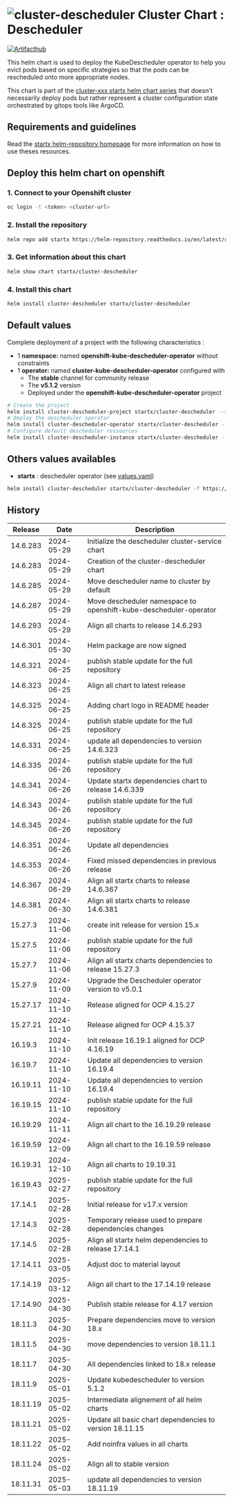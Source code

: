 # ![cluster-descheduler](https://helm-repository.readthedocs.io/en/latest/img/cluster-descheduler.svg "Cluster Chart : Descheduler") Cluster Chart : Descheduler
[![Artifacthub](https://img.shields.io/badge/ArtifactHub-STARTX_cluster--descheduler-8A2BE2.svg)](https://artifacthub.io/packages/search?ts_query_web=cluster+descheduler+startx)

This helm chart is used to deploy the KubeDescheduler operator to help you evict pods based on specific strategies so that the pods can be rescheduled onto more appropriate nodes.

This chart is part of the [cluster-xxx startx helm chart series](https://helm-repository.readthedocs.io#cluster-helm-charts) that doesn't necessarily deploy pods but rather represent a cluster configuration state orchestrated by gitops tools like ArgoCD.

## Requirements and guidelines

Read the [startx helm-repository homepage](https://helm-repository.readthedocs.io) for
more information on how to use theses resources.

## Deploy this helm chart on openshift

### 1. Connect to your Openshift cluster

```bash
oc login -t <token> <cluster-url>
```

### 2. Install the repository

```bash
helm repo add startx https://helm-repository.readthedocs.io/en/latest/repos/stable/
```

### 3. Get information about this chart

```bash
helm show chart startx/cluster-descheduler
```

### 4. Install this chart

```bash
helm install cluster-descheduler startx/cluster-descheduler
```

## Default values

Complete deployment of a project with the following characteristics :

- 1 **namespace:** named **openshift-kube-descheduler-operator** without constraints
- 1 **operator:** named **cluster-kube-descheduler-operator** configured with
  - The **stable** channel for community release
  - The **v5.1.2** version
  - Deployed under the **openshift-kube-descheduler-operator** project

```bash
# Create the project
helm install cluster-descheduler-project startx/cluster-descheduler --set project.enabled=true,operator.enabled=false,descheduler.enabled=false
# Deploy the descheduler operator
helm install cluster-descheduler-operator startx/cluster-descheduler --set project.enabled=false,operator.enabled=true,descheduler.enabled=false && sleep 10
# Configure default descheduler ressources
helm install cluster-descheduler-instance startx/cluster-descheduler --set project.enabled=false,operator.enabled=false,descheduler.enabled=true
```

## Others values availables

- **startx** : descheduler operator (see [values.yaml](https://raw.githubusercontent.com/startxfr/helm-repository/master/charts/cluster-descheduler/values-startx.yaml))

```bash
helm install cluster-descheduler startx/cluster-descheduler -f https://raw.githubusercontent.com/startxfr/helm-repository/master/charts/cluster-descheduler/values-startx.yaml
```

## History

| Release  | Date       | Description                                                       |
| -------- | ---------- | ----------------------------------------------------------------- |
| 14.6.283 | 2024-05-29 | Initialize the descheduler cluster-service chart                  |
| 14.6.283 | 2024-05-29 | Creation of the cluster-descheduler chart                         |
| 14.6.285 | 2024-05-29 | Move descheduler name to cluster by default                       |
| 14.6.287 | 2024-05-29 | Move descheduler namespace to openshift-kube-descheduler-operator |
| 14.6.293 | 2024-05-29 | Align all charts to release 14.6.293
| 14.6.301 | 2024-05-30 | Helm package are now signed
| 14.6.321 | 2024-06-25 | publish stable update for the full repository
| 14.6.323 | 2024-06-25 | Align all chart to latest release
| 14.6.325 | 2024-06-25 | Adding chart logo in README header
| 14.6.325 | 2024-06-25 | publish stable update for the full repository
| 14.6.331 | 2024-06-25 | update all dependencies to version 14.6.323
| 14.6.335 | 2024-06-26 | publish stable update for the full repository
| 14.6.341 | 2024-06-26 | Update startx dependencies chart to release 14.6.339
| 14.6.343 | 2024-06-26 | publish stable update for the full repository
| 14.6.345 | 2024-06-26 | publish stable update for the full repository
| 14.6.351 | 2024-06-26 | Update all dependencies
| 14.6.353 | 2024-06-26 | Fixed missed dependencies in previous release
| 14.6.367 | 2024-06-29 | Align all startx charts to release 14.6.367
| 14.6.381 | 2024-06-30 | Align all startx charts to release 14.6.381
| 15.27.3 | 2024-11-06 | create init release for version 15.x
| 15.27.5 | 2024-11-06 | publish stable update for the full repository
| 15.27.7 | 2024-11-06 | Align all startx charts dependencies to release 15.27.3
| 15.27.9 | 2024-11-09 | Upgrade the Descheduler operator version to v5.0.1
| 15.27.17 | 2024-11-10 | Release aligned for OCP 4.15.27
| 15.27.21 | 2024-11-10 | Release aligned for OCP 4.15.37
| 16.19.3 | 2024-11-10 | Init release 16.19.1 aligned for OCP 4.16.19
| 16.19.7 | 2024-11-10 | Update all dependencies to version 16.19.4
| 16.19.11 | 2024-11-10 | Update all dependencies to version 16.19.4
| 16.19.15 | 2024-11-10 | publish stable update for the full repository
| 16.19.29 | 2024-11-11 | Align all chart to the 16.19.29 release
| 16.19.59 | 2024-12-09 | Align all chart to the 16.19.59 release
| 16.19.31 | 2024-12-10 | Align all charts to 19.19.31
| 16.19.43 | 2025-02-27 | publish stable update for the full repository
| 17.14.1 | 2025-02-28 | Initial release for v17.x version
| 17.14.3 | 2025-02-28 | Temporary release used to prepare dependencies changes
| 17.14.5 | 2025-02-28 | Align all startx helm dependencies to release 17.14.1
| 17.14.11 | 2025-03-05 | Adjust doc to material layout
| 17.14.19 | 2025-03-12 | Align all chart to the 17.14.19 release
| 17.14.90 | 2025-04-30 | Publish stable release for 4.17 version
| 18.11.3 | 2025-04-30 | Prepare dependencies move to version 18.x
| 18.11.5 | 2025-04-30 | move dependencies to version 18.11.1
| 18.11.7 | 2025-04-30 | All dependencies linked to 18.x release
| 18.11.9 | 2025-05-01 | Update kubedescheduler to version 5.1.2
| 18.11.19 | 2025-05-02 | Intermediate alignement of all helm charts
| 18.11.21 | 2025-05-02 | Update all basic chart dependencies to version 18.11.15
| 18.11.22 | 2025-05-02 | Add noinfra values in all charts
| 18.11.24 | 2025-05-02 | Align all to stable version
| 18.11.31 | 2025-05-03 | update all dependencies to version 18.11.19
